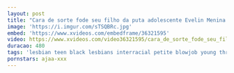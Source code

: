 ```yaml
---
layout: post
title: "Cara de sorte fode seu filho da puta adolescente Evelin Menina de pedra e namorada do demi sutra ao mesmo tempo"
image: 'https://i.imgur.com/sTSQBRc.jpg'
embed: 'https://www.xvideos.com/embedframe/36321595'
video: https://www.xvideos.com/video36321595/cara_de_sorte_fode_seu_filho_da_puta_adolescente_evelin_menina_de_pedra_e_namorada_do_demi_sutra_ao_mesmo_tempo
duracao: 480
tags: 'lesbian teen black lesbians interracial petite blowjob young threesome ebony teens orgasm sister big-cock girl-on-girl stepsister step-sister point-of-view brother-and-sister'
pornstars: ajaa-xxx
---
```

